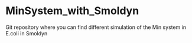 # MinSystem_with_Smoldyn
Git repository where you can find different simulation of the Min system in E.coli in Smoldyn
